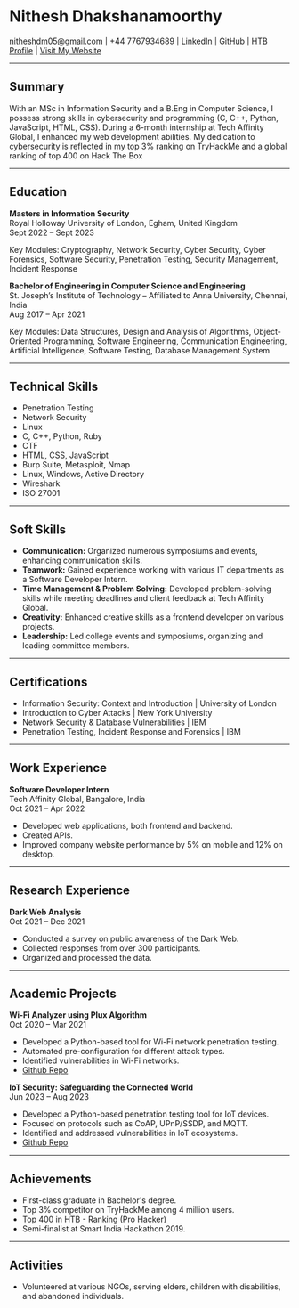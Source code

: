 # Nithesh Dhakshanamoorthy

nitheshdm05@gmail.com | +44 7767934689 | [LinkedIn](https://www.linkedin.com/in/nithesh-dhakshanamoorthy-2541111b3) | [GitHub](https://github.com/NitheshD05) | [HTB Profile](https://app.hackthebox.com/profile/1701603) | [Visit My Website](https://nitheshd05.github.io/My-Digital-Realm/)

---

## Summary

With an MSc in Information Security and a B.Eng in Computer Science, I possess strong skills in cybersecurity and programming (C, C++, Python, JavaScript, HTML, CSS). During a 6-month internship at Tech Affinity Global, I enhanced my web development abilities. My dedication to cybersecurity is reflected in my top 3% ranking on TryHackMe and a global ranking of top 400 on Hack The Box

---

## Education

**Masters in Information Security**  
Royal Holloway University of London, Egham, United Kingdom  
Sept 2022 – Sept 2023  

Key Modules: Cryptography, Network Security, Cyber Security, Cyber Forensics, Software Security, Penetration Testing, Security Management, Incident Response

**Bachelor of Engineering in Computer Science and Engineering**  
St. Joseph’s Institute of Technology – Affiliated to Anna University, Chennai, India  
Aug 2017 – Apr 2021  

Key Modules: Data Structures, Design and Analysis of Algorithms, Object-Oriented Programming, Software Engineering, Communication Engineering, Artificial Intelligence, Software Testing, Database Management System

---

## Technical Skills

- Penetration Testing
- Network Security
- Linux
- C, C++, Python, Ruby
- CTF
- HTML, CSS, JavaScript
- Burp Suite, Metasploit, Nmap
- Linux, Windows, Active Directory
- Wireshark
- ISO 27001

---

## Soft Skills

- **Communication:** Organized numerous symposiums and events, enhancing communication skills.
- **Teamwork:** Gained experience working with various IT departments as a Software Developer Intern.
- **Time Management & Problem Solving:** Developed problem-solving skills while meeting deadlines and client feedback at Tech Affinity Global.
- **Creativity:** Enhanced creative skills as a frontend developer on various projects.
- **Leadership:** Led college events and symposiums, organizing and leading committee members.

---

## Certifications

- Information Security: Context and Introduction | University of London
- Introduction to Cyber Attacks | New York University
- Network Security & Database Vulnerabilities | IBM
- Penetration Testing, Incident Response and Forensics | IBM

---

## Work Experience

**Software Developer Intern**  
Tech Affinity Global, Bangalore, India  
Oct 2021 – Apr 2022

- Developed web applications, both frontend and backend.
- Created APIs.
- Improved company website performance by 5% on mobile and 12% on desktop.

---

## Research Experience

**Dark Web Analysis**  
Oct 2021 – Dec 2021

- Conducted a survey on public awareness of the Dark Web.
- Collected responses from over 300 participants.
- Organized and processed the data.

---

## Academic Projects

**Wi-Fi Analyzer using Plux Algorithm**  
Oct 2020 – Mar 2021

- Developed a Python-based tool for Wi-Fi network penetration testing.
- Automated pre-configuration for different attack types.
- Identified vulnerabilities in Wi-Fi networks.
- [Github Repo](https://github.com/NitheshD05/Wifi-analyser)

**IoT Security: Safeguarding the Connected World**  
Jun 2023 – Aug 2023

- Developed a Python-based penetration testing tool for IoT devices.
- Focused on protocols such as CoAP, UPnP/SSDP, and MQTT.
- Identified and addressed vulnerabilities in IoT ecosystems.
- [Github Repo](https://github.com/NitheshD05/IOT-Security)

---

## Achievements

- First-class graduate in Bachelor's degree.
- Top 3% competitor on TryHackMe among 4 million users.
- Top 400 in HTB - Ranking (Pro Hacker)
- Semi-finalist at Smart India Hackathon 2019.

---

## Activities

- Volunteered at various NGOs, serving elders, children with disabilities, and abandoned individuals.

